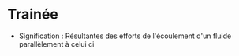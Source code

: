 # Trainée

- Signification : Résultantes des efforts de l'écoulement d'un fluide parallèlement à celui ci